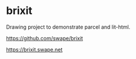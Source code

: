 # brixit

Drawing project to demonstrate parcel and lit-html.

<https://github.com/swape/brixit>

<https://brixit.swape.net>
